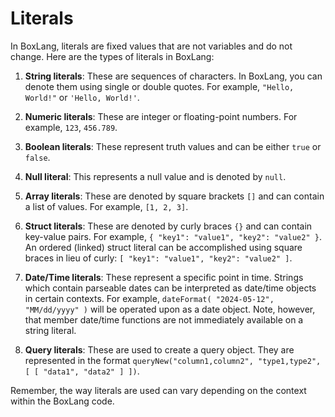 # Literals

In BoxLang, literals are fixed values that are not variables and do not change. Here are the types of literals in BoxLang:

1. **String literals**: These are sequences of characters. In BoxLang, you can denote them using single or double quotes. For example, `"Hello, World!"` or `'Hello, World!'`.

2. **Numeric literals**: These are integer or floating-point numbers. For example, `123`, `456.789`.

3. **Boolean literals**: These represent truth values and can be either `true` or `false`.

4. **Null literal**: This represents a null value and is denoted by `null`.

5. **Array literals**: These are denoted by square brackets `[]` and can contain a list of values. For example, `[1, 2, 3]`.

6. **Struct literals**: These are denoted by curly braces `{}` and can contain key-value pairs. For example, `{ "key1": "value1", "key2": "value2" }`.  An ordered (linked) struct literal can be accomplished using square braces in lieu of curly: `[ "key1": "value1", "key2": "value2" ]`.

7. **Date/Time literals**: These represent a specific point in time. Strings which contain parseable dates can be interpreted as date/time objects in certain contexts.  For example, `dateFormat( "2024-05-12", "MM/dd/yyyy" )` will be operated upon as a date object.  Note, however, that member date/time functions are not immediately available on a string literal.

8. **Query literals**: These are used to create a query object. They are represented in the format `queryNew("column1,column2", "type1,type2", [ [ "data1", "data2" ] ])`.

Remember, the way literals are used can vary depending on the context within the BoxLang code.